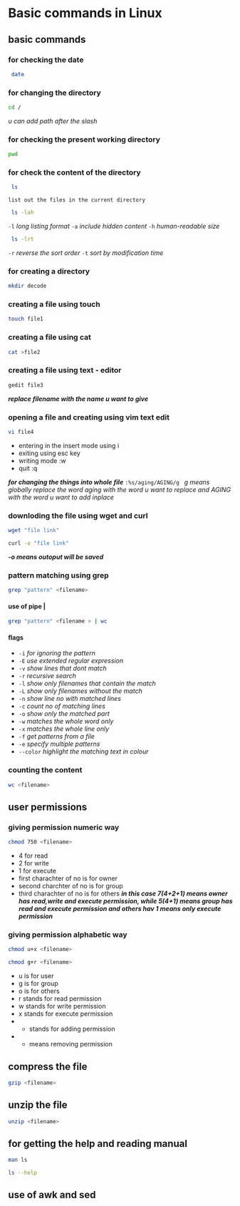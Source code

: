 # Basic commands in Linux
## basic commands

### for checking the date
```bash
 date
 ```
### for changing the directory
```bash
cd /
```
*u can add path after the slash*

### for checking the present working directory

```bash
pwd
```
### for check the content of the directory
```bash
 ls 
 ```
 `list out the files in the current directory`
 
```bash
 ls -lah 
 ```
 `-l` *long listing format* `-a` *include hidden content* `-h` *human-readable size*
 
```bash
 ls -lrt 
 ```
 `-r` *reverse the sort order*
 `-t` *sort by modification time*

### for creating a directory
```bash
mkdir decode 
```
### creating a file using touch 
```bash 
touch file1
```

### creating a file using cat
```bash
cat >file2
```

### creating a file using text - editor
```bash
gedit file3
```
***replace filename with the name u want to give***

### opening a file and creating using vim text edit
```bash
vi file4
```

* entering in the insert mode using i
* exiting using esc key
* writing mode :w
* quit :q

***for changing the things into whole file***
`:%s/aging/AGING/g `
*g means globally*
*replace the word aging with the word u want to replace and AGING with the word u want to add inplace*

### downloding the file using wget and curl
```bash
wget "file link" 
```
```bash
curl -o "file link" 
```
***-o means outoput will be saved***

### pattern matching using grep
```bash
grep "pattern" <filename> 
```
#### use of pipe |
```bash
grep "pattern" <filename > | wc 
```
#### flags
* `-i` *for ignoring the pattern*
* `-E` *use extended regular expression*
* `-v` *show lines that dont match*
* `-r` *recursive search*
* `-l` *show only filenames that contain the match*
* `-L` *show only filenames without the match*
* `-n` *show line no with matched lines*
* `-c` *count no of matching lines*
* `-o` *show only the matched part*
* `-w` *matches the whole word only*
* `-x` *matches the whole line only*
* `-f` *get patterns from a file*
* `-e` *specify multiple patterns*
* `--color` *highlight the matching text in colour*

### counting the content
```bash
wc <filename> 
```

## user permissions
### giving permission numeric way
```bash
chmod 750 <filename> 
```
* 4 for read
* 2 for write
* 1 for execute
* first charachter of no is for owner
* second charchter of no is for group
* third charachter of no is for others
***in this case  7(4+2+1) means owner has read,write and execute permission, while 5(4+1) means group has read and execute permission and others hav 1 means only execute permission*** 

### giving permission alphabetic way
```bash
chmod u+x <filename>
```

```bash
chmod g+r <filename>
```
* u is for user
* g is for group
* o is for others
* r stands for read permission
* w stands for write permission
* x stands for execute permission
* + stands for adding permission
* - means removing permission

## compress the file
```bash
gzip <filename> 
```
## unzip the file 
```bash
unzip <filename>
```

## for getting the help and reading manual
```bash
man ls
```

```bash
ls --help
```
## use of awk and sed
